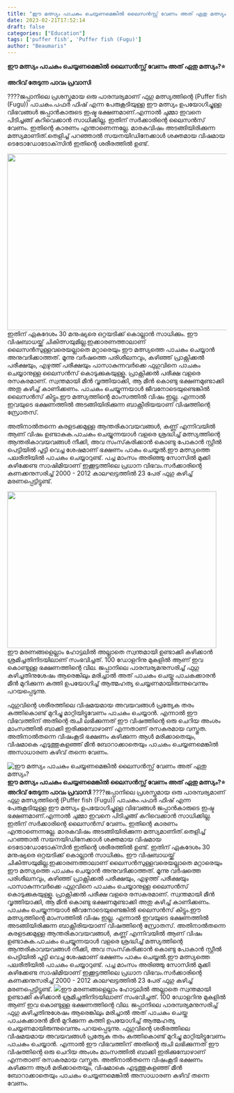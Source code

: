 ```yaml
---
title: "ഈ മത്സ്യം പാചകം ചെയ്യണമെങ്കിൽ ലൈസൻസ്സ് വേണം അത് ഏതു മത്സ്യം?"
date: 2023-02-21T17:52:14
draft: false
categories: ["Education"]
tags: ['puffer fish', 'Puffer fish (Fugu)']
author: "Beaumaris"
---
```


<strong>ഈ മത്സ്യം പാചകം ചെയ്യണമെങ്കിൽ ലൈസൻസ്സ് വേണം അത് ഏതു മത്സ്യം?⭐</strong>

<strong>അറിവ് തേടുന്ന പാവം പ്രവാസി</strong>

????ജപ്പാനിലെ പ്രശസ്തമായ ഒരു പാരമ്പര്യമാണ് ഫുഗു മത്സ്യത്തിന്റെ (Puffer fish (Fugu))
പാചകം.പഫർ ഫിഷ് എന്ന പേരുകൂടിയുള്ള ഈ മത്സ്യം ഉപയോഗിച്ചുള്ള വിഭവങ്ങൾ ജപ്പാൻകാരുടെ ഇഷ്ട ഭക്ഷണമാണ്.എന്നാൽ ചുമ്മാ ഇവനെ പിടിച്ചങ്ങ് കറിവെക്കാൻ സാധിക്കില്ല. ഇതിന് സർക്കാരിന്റെ ലൈസൻസ് വേണം. ഇതിന്റെ കാരണം എന്താണെന്നല്ലേ. മാരകവിഷം അടങ്ങിയിരിക്കുന്ന മത്സ്യമാണിത്.തെളിച്ച് പറഞ്ഞാൽ സയനയിഡിനേക്കാൾ ശക്തമായ വിഷമായ ടെട്രോഡോടോക്‌സിൻ ഇതിന്റെ ശരീരത്തിൽ ഉണ്ട്.

<img class="size-large wp-image-384653 aligncenter" src="https://cdn.boolokam.com/articles/2023/02/DQFFFGG-2.jpg" alt="" width="720" height="405" /> ഇതിന് ഏകദേശം 30 മനുഷ്യരെ ഒറ്റയടിക്ക് കൊല്ലാൻ സാധിക്കും. ഈ വിഷബാധയ്ക്ക് ചികിത്സയുമില്ല.ഇക്കാരണത്താലാണ് ലൈസൻസുള്ളവരെയല്ലാതെ മറ്റാരെയും ഈ മത്സ്യത്തെ പാചകം ചെയ്യാൻ അനുവദിക്കാത്തത്. മൂന്നു വർഷത്തെ പരിശീലനവും, കഴിഞ്ഞ് പ്രാക്റ്റിക്കൽ പരീക്ഷയും, എഴുത്ത് പരീക്ഷയും പാസാകുന്നവർക്കെ ഫുഗുവിനെ പാചകം ചെയ്യാനുള്ള ലൈസൻസ് കൊടുക്കുകയുള്ളൂ.
പ്രാക്റ്റിക്കൽ പരീക്ഷ വളരെ രസകരമാണ്. സ്വന്തമായി മീൻ വൃത്തിയാക്കി, ആ മീൻ കൊണ്ടു ഭക്ഷണമുണ്ടാക്കി അതു കഴിച്ച് കാണിക്കണം. പാചകം ചെയ്യുന്നയാൾ ജീവനോടെയുണ്ടെങ്കിൽ ലൈസൻസ് കിട്ടും.ഈ മത്സ്യത്തിന്റെ മാംസത്തിൽ വിഷം ഇല്ല. എന്നാൽ ഇവയുടെ ഭക്ഷണത്തിൽ അടങ്ങിയിരിക്കുന്ന ബാക്റ്റീരിയയാണ് വിഷത്തിന്റെ സ്രോതസ്.

അതിനാൽതന്നെ കരളടക്കമുള്ള ആന്തരികാവയവങ്ങൾ, കണ്ണ് എന്നിവയിൽ ആണ് വിഷം ഉണ്ടാകുക.പാചകം ചെയ്യുന്നയാൾ വളരെ ശ്രദ്ധിച്ച് മത്സ്യത്തിന്റെ ആന്തരികാവയവങ്ങൾ നീക്കി, അവ സംസ്‌കരിക്കാൻ കൊണ്ടു പോകാൻ സ്റ്റീൽ പെട്ടിയിൽ പൂട്ടി വെച്ച ശേഷമാണ് ഭക്ഷണം പാകം ചെയ്യൽ.ഈ മത്സ്യത്തെ പലരീതിയിൽ പാചകം ചെയ്യാറുണ്ട്. പച്ച മാംസം അരിഞ്ഞു സോസിൽ മുക്കി കഴിക്കേണ്ട സാഷിമിയാണ് ഇക്കൂട്ടത്തിലെ പ്രധാന വിഭവം.സർക്കാരിന്റെ കണക്കനുസരിച്ച് 2000 - 2012 കാലഘട്ടത്തിൽ 23 പേര് ഫുഗു കഴിച്ച് മരണപ്പെട്ടിട്ടുണ്ട്.

<img class="size-large wp-image-384654 aligncenter" src="https://cdn.boolokam.com/articles/2023/02/FWF-4.jpg" alt="" width="480" height="360" />ഈ മരണങ്ങളെല്ലാം ഹോട്ടലിൽ അല്ലാതെ സ്വന്തമായി ഉണ്ടാക്കി കഴിക്കാൻ ശ്രമിച്ചതിനിടയിലാണ് സംഭവിച്ചത്. 100 ഡോളറിനു മുകളിൽ ആണ് ഇവ കൊണ്ടുള്ള ഭക്ഷണത്തിന്റെ വില. ജപ്പാനിലെ പാരമ്പര്യമനുസരിച്ച് ഫുഗു കഴിച്ചതിനുശേഷം ആരെങ്കിലും മരിച്ചാൽ അത് പാചകം ചെയ്ത പാചകക്കാരൻ മീൻ മുറിക്കുന്ന കത്തി ഉപയോഗിച്ച് ആത്മഹത്യ ചെയ്യണമായിരുന്നുവെന്നും പറയപ്പെടുന്നു.

ഫുഗുവിന്റെ ശരീരത്തിലെ വിഷമയമായ അവയവങ്ങൾ പ്രത്യേക തരം കത്തികൊണ്ട് മുറിച്ചു മാറ്റിയിട്ടുവേണം പാചകം ചെയ്യാൻ. എന്നാൽ ഈ വിഭവത്തിന് അതിന്റെ രുചി ലഭിക്കുന്നത് ഈ വിഷത്തിന്റെ ഒരു ചെറിയ അംശം മാംസത്തിൽ ബാക്കി ഇരിക്കുമ്പോഴാണ് എന്നതാണ് രസകരമായ വസ്തുത. അതിനാൽതന്നെ വിഷംകൂടി ഭക്ഷണം കഴിക്കുന്ന ആൾ മരിക്കാതെയും, വിഷമാകെ എടുത്തുകളഞ്ഞ് മീൻ ബോറാക്കാതെയും പാചകം ചെയ്യണമെങ്കിൽ അസാധാരണ കഴിവ് തന്നെ വേണം.


![ഈ മത്സ്യം പാചകം ചെയ്യണമെങ്കിൽ ലൈസൻസ്സ് വേണം അത് ഏതു മത്സ്യം?](https://cdn.boolokam.com/articles/2023/02/DQFFFGG-2.jpg)**ഈ മത്സ്യം പാചകം ചെയ്യണമെങ്കിൽ ലൈസൻസ്സ് വേണം അത് ഏതു മത്സ്യം?⭐** **അറിവ് തേടുന്ന പാവം പ്രവാസി** ????ജപ്പാനിലെ പ്രശസ്തമായ ഒരു പാരമ്പര്യമാണ് ഫുഗു മത്സ്യത്തിന്റെ (Puffer fish (Fugu)) പാചകം.പഫർ ഫിഷ് എന്ന പേരുകൂടിയുള്ള ഈ മത്സ്യം ഉപയോഗിച്ചുള്ള വിഭവങ്ങൾ ജപ്പാൻകാരുടെ ഇഷ്ട ഭക്ഷണമാണ്.എന്നാൽ ചുമ്മാ ഇവനെ പിടിച്ചങ്ങ് കറിവെക്കാൻ സാധിക്കില്ല. ഇതിന് സർക്കാരിന്റെ ലൈസൻസ് വേണം. ഇതിന്റെ കാരണം എന്താണെന്നല്ലേ. മാരകവിഷം അടങ്ങിയിരിക്കുന്ന മത്സ്യമാണിത്.തെളിച്ച് പറഞ്ഞാൽ സയനയിഡിനേക്കാൾ ശക്തമായ വിഷമായ ടെട്രോഡോടോക്‌സിൻ ഇതിന്റെ ശരീരത്തിൽ ഉണ്ട്. ഇതിന് ഏകദേശം 30 മനുഷ്യരെ ഒറ്റയടിക്ക് കൊല്ലാൻ സാധിക്കും. ഈ വിഷബാധയ്ക്ക് ചികിത്സയുമില്ല.ഇക്കാരണത്താലാണ് ലൈസൻസുള്ളവരെയല്ലാതെ മറ്റാരെയും ഈ മത്സ്യത്തെ പാചകം ചെയ്യാൻ അനുവദിക്കാത്തത്. മൂന്നു വർഷത്തെ പരിശീലനവും, കഴിഞ്ഞ് പ്രാക്റ്റിക്കൽ പരീക്ഷയും, എഴുത്ത് പരീക്ഷയും പാസാകുന്നവർക്കെ ഫുഗുവിനെ പാചകം ചെയ്യാനുള്ള ലൈസൻസ് കൊടുക്കുകയുള്ളൂ. പ്രാക്റ്റിക്കൽ പരീക്ഷ വളരെ രസകരമാണ്. സ്വന്തമായി മീൻ വൃത്തിയാക്കി, ആ മീൻ കൊണ്ടു ഭക്ഷണമുണ്ടാക്കി അതു കഴിച്ച് കാണിക്കണം. പാചകം ചെയ്യുന്നയാൾ ജീവനോടെയുണ്ടെങ്കിൽ ലൈസൻസ് കിട്ടും.ഈ മത്സ്യത്തിന്റെ മാംസത്തിൽ വിഷം ഇല്ല. എന്നാൽ ഇവയുടെ ഭക്ഷണത്തിൽ അടങ്ങിയിരിക്കുന്ന ബാക്റ്റീരിയയാണ് വിഷത്തിന്റെ സ്രോതസ്. അതിനാൽതന്നെ കരളടക്കമുള്ള ആന്തരികാവയവങ്ങൾ, കണ്ണ് എന്നിവയിൽ ആണ് വിഷം ഉണ്ടാകുക.പാചകം ചെയ്യുന്നയാൾ വളരെ ശ്രദ്ധിച്ച് മത്സ്യത്തിന്റെ ആന്തരികാവയവങ്ങൾ നീക്കി, അവ സംസ്‌കരിക്കാൻ കൊണ്ടു പോകാൻ സ്റ്റീൽ പെട്ടിയിൽ പൂട്ടി വെച്ച ശേഷമാണ് ഭക്ഷണം പാകം ചെയ്യൽ.ഈ മത്സ്യത്തെ പലരീതിയിൽ പാചകം ചെയ്യാറുണ്ട്. പച്ച മാംസം അരിഞ്ഞു സോസിൽ മുക്കി കഴിക്കേണ്ട സാഷിമിയാണ് ഇക്കൂട്ടത്തിലെ പ്രധാന വിഭവം.സർക്കാരിന്റെ കണക്കനുസരിച്ച് 2000 - 2012 കാലഘട്ടത്തിൽ 23 പേര് ഫുഗു കഴിച്ച് മരണപ്പെട്ടിട്ടുണ്ട്. ![](https://cdn.boolokam.com/articles/2023/02/FWF-4.jpg)ഈ മരണങ്ങളെല്ലാം ഹോട്ടലിൽ അല്ലാതെ സ്വന്തമായി ഉണ്ടാക്കി കഴിക്കാൻ ശ്രമിച്ചതിനിടയിലാണ് സംഭവിച്ചത്. 100 ഡോളറിനു മുകളിൽ ആണ് ഇവ കൊണ്ടുള്ള ഭക്ഷണത്തിന്റെ വില. ജപ്പാനിലെ പാരമ്പര്യമനുസരിച്ച് ഫുഗു കഴിച്ചതിനുശേഷം ആരെങ്കിലും മരിച്ചാൽ അത് പാചകം ചെയ്ത പാചകക്കാരൻ മീൻ മുറിക്കുന്ന കത്തി ഉപയോഗിച്ച് ആത്മഹത്യ ചെയ്യണമായിരുന്നുവെന്നും പറയപ്പെടുന്നു. ഫുഗുവിന്റെ ശരീരത്തിലെ വിഷമയമായ അവയവങ്ങൾ പ്രത്യേക തരം കത്തികൊണ്ട് മുറിച്ചു മാറ്റിയിട്ടുവേണം പാചകം ചെയ്യാൻ. എന്നാൽ ഈ വിഭവത്തിന് അതിന്റെ രുചി ലഭിക്കുന്നത് ഈ വിഷത്തിന്റെ ഒരു ചെറിയ അംശം മാംസത്തിൽ ബാക്കി ഇരിക്കുമ്പോഴാണ് എന്നതാണ് രസകരമായ വസ്തുത. അതിനാൽതന്നെ വിഷംകൂടി ഭക്ഷണം കഴിക്കുന്ന ആൾ മരിക്കാതെയും, വിഷമാകെ എടുത്തുകളഞ്ഞ് മീൻ ബോറാക്കാതെയും പാചകം ചെയ്യണമെങ്കിൽ അസാധാരണ കഴിവ് തന്നെ വേണം.
